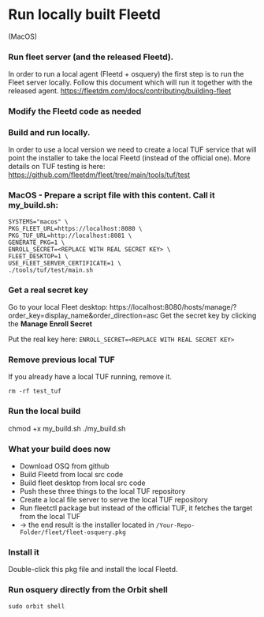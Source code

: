 # Run locally built Fleetd 
(MacOS)


### Run fleet server (and the released Fleetd).
In order to run a local agent (Fleetd + osquery) the first step is to run the Fleet server locally.
Follow this document which will run it together with the released agent.
https://fleetdm.com/docs/contributing/building-fleet

### Modify the Fleetd code as needed

### Build and run locally.
In order to use a local version we need to create a local TUF service that will point the installer to take the local Fleetd (instead of the official one).
More details on TUF testing is here:
https://github.com/fleetdm/fleet/tree/main/tools/tuf/test


### MacOS - Prepare a script file with this content. Call it my_build.sh:
```
SYSTEMS="macos" \
PKG_FLEET_URL=https://localhost:8080 \
PKG_TUF_URL=http://localhost:8081 \
GENERATE_PKG=1 \
ENROLL_SECRET=<REPLACE WITH REAL SECRET KEY> \
FLEET_DESKTOP=1 \
USE_FLEET_SERVER_CERTIFICATE=1 \
./tools/tuf/test/main.sh
```

### Get a real secret key

Go to your local Fleet desktop:
https://localhost:8080/hosts/manage/?order_key=display_name&order_direction=asc
Get the secret key by clicking the __Manage Enroll Secret__

Put the real key here: ```ENROLL_SECRET=<REPLACE WITH REAL SECRET KEY>```

### Remove previous local TUF
If you already have a local TUF running, remove it.

```rm -rf test_tuf```

### Run the local build
chmod +x my_build.sh
./my_build.sh

### What your build does now
- Download OSQ from github
- Build Fleetd from local src code
- Build fleet desktop from local src code
- Push these three things to the local TUF repository
- Create a local file server to serve the local TUF repository
- Run fleetctl package but instead of the official TUF, it fetches the target from the local TUF
- → the end result is the installer located in ```/Your-Repo-Folder/fleet/fleet-osquery.pkg```

### Install it
Double-click this pkg file and install the local Fleetd.

### Run osquery directly from the Orbit shell
```sudo orbit shell```


<meta name="pageOrderInSection" value="100">
